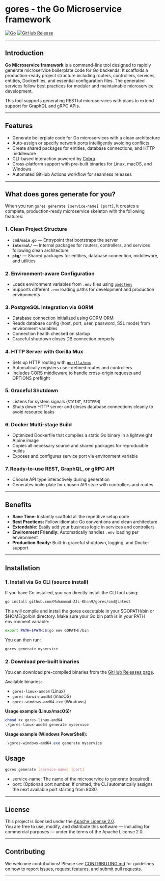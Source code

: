 # gores - the Go Microservice framework

[![Go](https://img.shields.io/badge/go-1.20-blue.svg)](https://golang.org)
[![GitHub Release](https://img.shields.io/github/v/release/Muhammad-Ali-Khan9/gores)](https://github.com/Muhammad-Ali-Khan9/gores/releases)  

---

## Introduction

**Go Microservice framework** is a command-line tool designed to rapidly generate microservice boilerplate code for Go backends. It scaffolds a production-ready project structure including routers, controllers, services, entities, Dockerfiles, and essential configuration files. The generated services follow best practices for modular and maintainable microservice development.

This tool supports generating RESTful microservices with plans to extend support for GraphQL and gRPC APIs.

---

## Features

- Generate boilerplate code for Go microservices with a clean architecture  
- Auto-assign or specify network ports intelligently avoiding conflicts  
- Create shared packages for entities, database connections, and HTTP middleware  
- CLI-based interaction powered by [Cobra](https://github.com/spf13/cobra)  
- Cross-platform support with pre-built binaries for Linux, macOS, and Windows  
- Automated GitHub Actions workflow for seamless releases

---

## What does gores generate for you?

When you run `gores generate [service-name] [port]`, it creates a complete, production-ready microservice skeleton with the following features:

### 1. Clean Project Structure

- **`cmd/main.go`** — Entrypoint that bootstraps the server
- **`internal/`** — Internal packages for routers, controllers, and services following clean architecture
- **`pkg/`** — Shared packages for entities, database connection, middleware, and utilities

### 2. Environment-aware Configuration

- Loads environment variables from `.env` files using [`godotenv`](https://github.com/joho/godotenv)
- Supports different `.env` loading paths for development and production environments

### 3. PostgreSQL Integration via GORM

- Database connection initialized using GORM ORM
- Reads database config (host, port, user, password, SSL mode) from environment variables
- Connection health checked on startup
- Graceful shutdown closes DB connection properly

### 4. HTTP Server with Gorilla Mux

- Sets up HTTP routing with [`gorilla/mux`](https://github.com/gorilla/mux)
- Automatically registers user-defined routes and controllers
- Includes CORS middleware to handle cross-origin requests and OPTIONS preflight

### 5. Graceful Shutdown

- Listens for system signals (`SIGINT`, `SIGTERM`)
- Shuts down HTTP server and closes database connections cleanly to avoid resource leaks

### 6. Docker Multi-stage Build

- Optimized Dockerfile that compiles a static Go binary in a lightweight Alpine image
- Copies all necessary source and shared packages for reproducible builds
- Exposes and configures service port via environment variable

### 7. Ready-to-use REST, GraphQL, or gRPC API

- Choose API type interactively during generation
- Generates boilerplate for chosen API style with controllers and routes

---

## Benefits

- **Save Time:** Instantly scaffold all the repetitive setup code
- **Best Practices:** Follow idiomatic Go conventions and clean architecture
- **Extendable:** Easily add your business logic in services and controllers
- **Environment Friendly:** Automatically handles `.env` loading per environment
- **Production Ready:** Built-in graceful shutdown, logging, and Docker support

---

## Installation

### 1. Install via Go CLI (source install)

If you have Go installed, you can directly install the CLI tool using:

```bash
go install github.com/Muhammad-Ali-Khan9/gores/cmd@latest
```

This will compile and install the gores executable in your $GOPATH/bin or $HOME/go/bin directory.
Make sure your Go bin path is in your PATH environment variable:

```bash
export PATH=$PATH:$(go env GOPATH)/bin
```

You can then run:

```bash
gores generate myservice
```

### 2. Download pre-built binaries

You can download pre-compiled binaries from the [GitHub Releases page](https://github.com/your-username/go-microservice-boilerplate/releases).

Available binaries:

- `gores-linux-amd64` (Linux)  
- `gores-darwin-amd64` (macOS)  
- `gores-windows-amd64.exe` (Windows)  

**Usage example (Linux/macOS):**

```bash
chmod +x gores-linux-amd64
./gores-linux-amd64 generate myservice
```

**Usage example (Windows PowerShell):**

```Powershell
.\gores-windows-amd64.exe generate myservice
```

## Usage

```bash
gores generate [service-name] [port]
```

 - service-name: The name of the microservice to generate (required).
 - port: (Optional) port number. If omitted, the CLI automatically assigns the next available port starting from 8080.

---

## License

This project is licensed under the [Apache License 2.0](LICENSE).  
You are free to use, modify, and distribute this software — including for commercial purposes — under the terms of the Apache License 2.0.


---

## Contributing

We welcome contributions! Please see [CONTRIBUTING.md](CONTRIBUTING.md) for guidelines on how to report issues, request features, and submit pull requests.


---